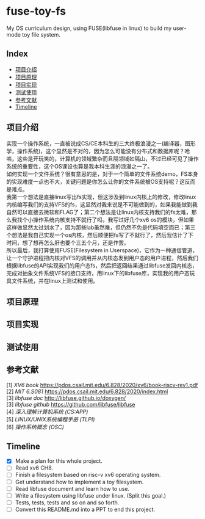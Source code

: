 # fuse-toy-fs

My OS curriculum design, using FUSE(libfuse in linux) to build my user-mode toy file system.

## Index

- [项目介绍](#项目介绍)
- [项目原理](#项目原理)
- [项目实现](#项目实现)
- [测试使用](#测试使用)
- [参考文献](#参考文献)
- [Timeline](#Timeline)

## 项目介绍

  实现一个操作系统，一直被说成CS/CE本科生的三大终极浪漫之一(编译器，图形学，操作系统)，这个显然是不对的，因为怎么可能没有分布式和数据库呢？哈哈，这些是开玩笑的，计算机的领域繁杂而且隔领域如隔山，不过已经可见了操作系统的重要性，这个OS课设也算是我本科生涯的浪漫之一了。  
  如何实现一个文件系统？很有意思的是，对于一个简单的文件系统demo，FS本身的实现难度一点也不大，关键问题是你怎么让你的文件系统被OS支持呢？这反而是难点。  
  我第一个想法是直接linux写出fs实现，但这涉及到linux内核上的修改，修改linux内核编写我们的支持VFS的fs，这显然对我来说是不可能做到的，如果我能做到我自然可以直接去微软和FLAG了；第二个想法是让linux内核支持我们的fs太难，那么我找个小操作系统内核支持不就行了吗，我写过好几个xv6 os的模块，但如果这样做显然太过划水了，因为那些lab虽然难，但仍然不免是代码填空而已；第三个想法是我自己实现一个os内核，然后顺便把fs写了不就行了，然后我估计了下时间，想了想再怎么肝也要个三五个月，还是作罢。  
  所以最后，我打算使用FUSE(Filesystem in Userspace)，它作为一种通信管道，让一个守护进程把内核对VFS的调用并从内核态发到用户态的用户进程，然后我们根据libfuse的API实现我们的用户态fs，然后把返回结果通过libfuse发回内核态，完成对抽象文件系统VFS的接口支持，用linux下的libfuse库，实现我的用户态玩具文件系统，并在linux上测试和使用。

## 项目原理

## 项目实现

## 测试使用

## 参考文献

[1] _XV6 book_ <https://pdos.csail.mit.edu/6.828/2020/xv6/book-riscv-rev1.pdf>  
[2] _MIT 6.S081_ <https://pdos.csail.mit.edu/6.828/2020/index.html>  
[3] _libfuse doc_  <http://libfuse.github.io/doxygen/>  
[3] _libfuse github_ <https://github.com/libfuse/libfuse>  
[4] _深入理解计算机系统 (CS:APP)_  
[5] _LINUX/UNIX系统编程手册 (TLPI)_  
[6] _操作系统概念 (OSC)_

## Timeline

- [x] Make a plan for this whole project.
- [ ] Read xv6 CH8.
- [ ] Finish a filesystem based on risc-v xv6 operating system.
- [ ] Get understand how to implement a toy filesystem.
- [ ] Read libfuse document and learn how to use.
- [ ] Write a filesystem using libfuse under linux. (Split this goal.)
- [ ] Tests, tests, tests and so on and so forth.
- [ ] Convert this README.md into a PPT to end this project.
